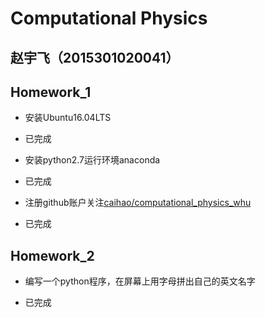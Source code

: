 # Computational Physics
## 赵宇飞（2015301020041）


## Homework_1
- 安装Ubuntu16.04LTS
+ 已完成
- 安装python2.7运行环境anaconda
+ 已完成
- 注册github账户关注[caihao/computational_physics_whu](https://github.com/caihao/computational_physics_whu)
+ 已完成

## Homework_2
- 编写一个python程序，在屏幕上用字母拼出自己的英文名字
+ 已完成
